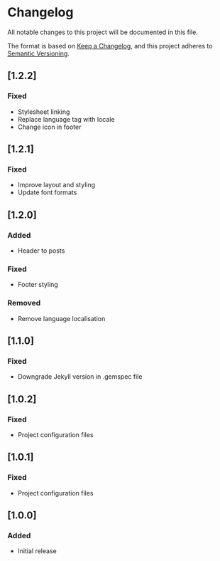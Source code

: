 # Changelog

All notable changes to this project will be documented in this file.

The format is based on [Keep a Changelog](https://keepachangelog.com/en/1.1.0/), and this project adheres to [Semantic Versioning](https://semver.org/spec/v2.0.0.html).

## [1.2.2]

### Fixed

-   Stylesheet linking
-   Replace language tag with locale
-   Change icon in footer

## [1.2.1]

### Fixed

-   Improve layout and styling
-   Update font formats

## [1.2.0]

### Added

-   Header to posts

### Fixed

-   Footer styling

### Removed

-   Remove language localisation

## [1.1.0]

### Fixed

-   Downgrade Jekyll version in .gemspec file

## [1.0.2]

### Fixed

-   Project configuration files

## [1.0.1]

### Fixed

-   Project configuration files

## [1.0.0]

### Added

-   Initial release
